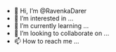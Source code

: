 - 👋 Hi, I’m @RavenkaDarer
- 👀 I’m interested in ...
- 🌱 I’m currently learning ...
- 💞️ I’m looking to collaborate on ...
- 📫 How to reach me ...

<!---
RavenkaDarer/RavenkaDarer is a ✨ special ✨ repository because its `README.md` (this file) appears on your GitHub profile.
You can click the Preview link to take a look at your changes.
--->
